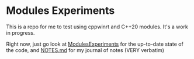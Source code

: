 # Modules Experiments

This is a repo for me to test using cppwinrt and C++20 modules. It's a work in progress. 

Right now, just go look at [ModulesExperiments](./ModulesExperiments) for the up-to-date state of the code, and [NOTES.md](NOTES.md) for my journal of notes (VERY verbatim)
